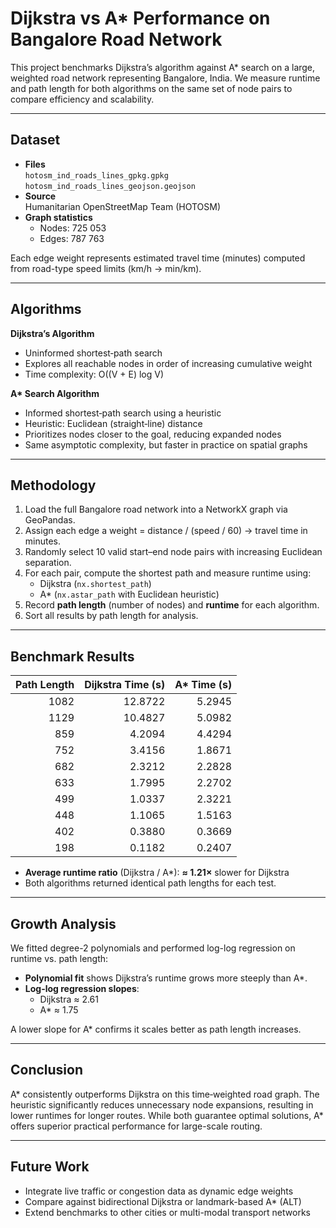 # Dijkstra vs A* Performance on Bangalore Road Network

This project benchmarks Dijkstra’s algorithm against A* search on a large, weighted road network representing Bangalore, India. We measure runtime and path length for both algorithms on the same set of node pairs to compare efficiency and scalability.

---

## Dataset

- **Files**  
  `hotosm_ind_roads_lines_gpkg.gpkg`  
  `hotosm_ind_roads_lines_geojson.geojson`  
- **Source**  
  Humanitarian OpenStreetMap Team (HOTOSM)  
- **Graph statistics**  
  - Nodes: 725 053  
  - Edges: 787 763  

Each edge weight represents estimated travel time (minutes) computed from road-type speed limits (km/h → min/km).

---

## Algorithms

**Dijkstra’s Algorithm**  
- Uninformed shortest‐path search  
- Explores all reachable nodes in order of increasing cumulative weight  
- Time complexity: O((V + E) log V)  

**A\* Search Algorithm**  
- Informed shortest‐path search using a heuristic  
- Heuristic: Euclidean (straight‐line) distance  
- Prioritizes nodes closer to the goal, reducing expanded nodes  
- Same asymptotic complexity, but faster in practice on spatial graphs  

---

## Methodology

1. Load the full Bangalore road network into a NetworkX graph via GeoPandas.  
2. Assign each edge a weight = distance / (speed / 60) → travel time in minutes.  
3. Randomly select 10 valid start–end node pairs with increasing Euclidean separation.  
4. For each pair, compute the shortest path and measure runtime using:  
   - Dijkstra (`nx.shortest_path`)  
   - A*      (`nx.astar_path` with Euclidean heuristic)  
5. Record **path length** (number of nodes) and **runtime** for each algorithm.  
6. Sort all results by path length for analysis.

---

## Benchmark Results

| Path Length | Dijkstra Time (s) | A* Time (s) |
|-----------:|------------------:|------------:|
| 1082       | 12.8722           | 5.2945      |
| 1129       | 10.4827           | 5.0982      |
|  859       | 4.2094            | 4.4294      |
|  752       | 3.4156            | 1.8671      |
|  682       | 2.3212            | 2.2828      |
|  633       | 1.7995            | 2.2702      |
|  499       | 1.0337            | 2.3221      |
|  448       | 1.1065            | 1.5163      |
|  402       | 0.3880            | 0.3669      |
|  198       | 0.1182            | 0.2407      |

- **Average runtime ratio** (Dijkstra / A*): **≈ 1.21×** slower for Dijkstra  
- Both algorithms returned identical path lengths for each test.

---

## Growth Analysis

We fitted degree-2 polynomials and performed log-log regression on runtime vs. path length:

- **Polynomial fit** shows Dijkstra’s runtime grows more steeply than A*.  
- **Log-log regression slopes**:  
  - Dijkstra ≈ 2.61  
  - A*       ≈ 1.75  

A lower slope for A* confirms it scales better as path length increases.

---

## Conclusion

A* consistently outperforms Dijkstra on this time‐weighted road graph. The heuristic significantly reduces unnecessary node expansions, resulting in lower runtimes for longer routes. While both guarantee optimal solutions, A* offers superior practical performance for large-scale routing.

---

## Future Work

- Integrate live traffic or congestion data as dynamic edge weights  
- Compare against bidirectional Dijkstra or landmark-based A* (ALT)  
- Extend benchmarks to other cities or multi-modal transport networks  
